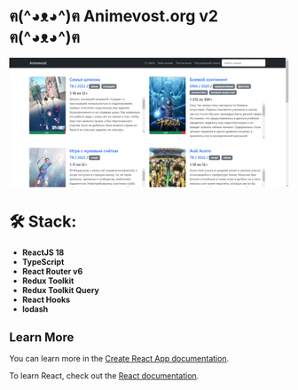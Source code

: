 # ฅ(^◕ᴥ◕^)ฅ Animevost.org v2 ฅ(^◕ᴥ◕^)ฅ

![This is an image](Screenshot_5.png)

# 🛠 Stack:

- **ReactJS 18**
- **TypeScript**
- **React Router v6**
- **Redux Toolkit**
- **Redux Toolkit Query** 
- **React Hooks**
- **lodash**

## Learn More

You can learn more in the [Create React App documentation](https://facebook.github.io/create-react-app/docs/getting-started).

To learn React, check out the [React documentation](https://reactjs.org/).

